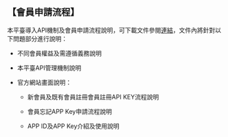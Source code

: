 ## 【會員申請流程】

本平臺導入API機制及會員申請流程說明，可下載文件參閱[連結](https://ptx.transportdata.tw/PTX/Uploads/Announcement/ed3cc379-3897-4079-a56c-3e9addf9d632.pdf)，文件內將針對以下問題部分進行說明：

- 不同會員權益及需遵循義務說明

- 本平臺API管理機制說明

- 官方網站畫面說明：

   + 新會員及既有會員註冊會員註冊API KEY流程說明
   
   + 會員忘記APP Key申請流程說明
   
   + APP ID及APP Key介紹及使用說明
